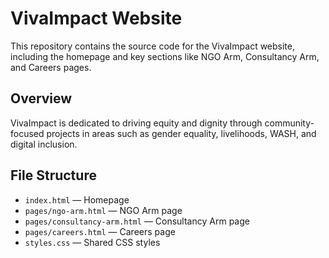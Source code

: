 # VivaImpact Website

This repository contains the source code for the VivaImpact website, including the homepage and key sections like NGO Arm, Consultancy Arm, and Careers pages.

## Overview

VivaImpact is dedicated to driving equity and dignity through community-focused projects in areas such as gender equality, livelihoods, WASH, and digital inclusion.

## File Structure

- `index.html` — Homepage  
- `pages/ngo-arm.html` — NGO Arm page  
- `pages/consultancy-arm.html` — Consultancy Arm page  
- `pages/careers.html` — Careers page  
- `styles.css` — Shared CSS styles  
